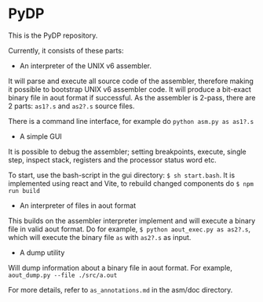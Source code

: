 # PyDP

This is the PyDP repository.

Currently, it consists of these parts:

* An interpreter of the UNIX v6 assembler. 

It will parse and execute all source code of the assembler, therefore making it possible to bootstrap UNIX v6 assembler
code. It will produce a bit-exact binary file in aout format if successful.
As the assembler is 2-pass, there are 2 parts: `as1?.s` and `as2?.s` source files. 

There is a command line interface, for example do `python asm.py as as1?.s`

* A simple GUI

It is possible to debug the assembler; setting breakpoints, execute, single step, inspect stack, registers and the
processor status word etc.

To start, use the bash-script in the gui directory: `$ sh start.bash`.
It is implemented using react and Vite, to rebuild changed components do `$ npm run build`

* An interpreter of files in aout format

This builds on the assembler interpreter implement and will execute a binary file in valid aout format.
Do for example, `$ python aout_exec.py as as2?.s`, which will execute the binary file `as` with `as2?.s` as input.

* A dump utility

Will dump information about a binary file in aout format.
For example, `aout_dump.py --file ./src/a.out`

For more details, refer to `as_annotations.md` in the asm/doc directory.
